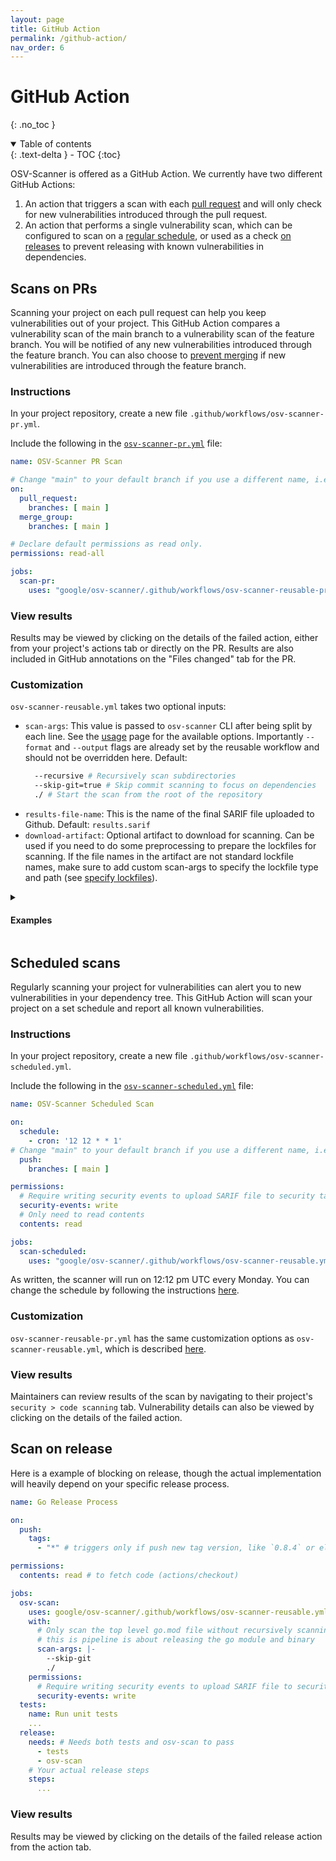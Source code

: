 ```yaml
---
layout: page
title: GitHub Action
permalink: /github-action/
nav_order: 6
---
```


# GitHub Action
{: .no_toc }

<details open markdown="block">
  <summary>
    Table of contents
  </summary>
  {: .text-delta }
- TOC
{:toc}
</details>

OSV-Scanner is offered as a GitHub Action. We currently have two different GitHub Actions:

1. An action that triggers a scan with each [pull request](./github-action.md#scans-on-prs) and will only check for new vulnerabilities introduced through the pull request.
2. An action that performs a single vulnerability scan, which can be configured to scan on a [regular schedule](./github-action.md#scheduled-scans), or used as a check [on releases](./github-action.md#scan-on-release) to prevent releasing with known vulnerabilities in dependencies.

## Scans on PRs

Scanning your project on each pull request can help you keep vulnerabilities out of your project. This GitHub Action compares a vulnerability scan of the main branch to a vulnerability scan of the feature branch. You will be notified of any new vulnerabilities introduced through the feature branch. You can also choose to [prevent merging](https://docs.github.com/en/repositories/configuring-branches-and-merges-in-your-repository/managing-protected-branches/about-protected-branches#require-status-checks-before-merging) if new vulnerabilities are introduced through the feature branch.

### Instructions

In your project repository, create a new file `.github/workflows/osv-scanner-pr.yml`.

Include the following in the [`osv-scanner-pr.yml`](https://github.com/google/osv-scanner/blob/main/.github/workflows/osv-scanner-pr.yml) file:

```yml
name: OSV-Scanner PR Scan

# Change "main" to your default branch if you use a different name, i.e. "master"
on:
  pull_request:
    branches: [ main ]
  merge_group:
    branches: [ main ]

# Declare default permissions as read only.
permissions: read-all

jobs:
  scan-pr:
    uses: "google/osv-scanner/.github/workflows/osv-scanner-reusable-pr.yml@main"
```

### View results

Results may be viewed by clicking on the details of the failed action, either from your project's actions tab or directly on the PR. Results are also included in GitHub annotations on the "Files changed" tab for the PR.

### Customization

`osv-scanner-reusable.yml` takes two optional inputs:

- `scan-args`: This value is passed to `osv-scanner` CLI after being split by each line. See the [usage](./usage) page for the available options.
  Importantly `--format` and `--output` flags are already set by the reusable workflow and should not be overridden here.
  Default:
  ```bash
    --recursive # Recursively scan subdirectories
    --skip-git=true # Skip commit scanning to focus on dependencies
    ./ # Start the scan from the root of the repository
  ```
- `results-file-name`: This is the name of the final SARIF file uploaded to Github.
  Default: `results.sarif`
- `download-artifact`: Optional artifact to download for scanning. Can be used if you need to do some preprocessing to prepare the lockfiles for scanning.
  If the file names in the artifact are not standard lockfile names, make sure to add custom scan-args to specify the lockfile type and path (see [specify lockfiles](./usage#specify-lockfiles)).

<details markdown="block">
<summary markdown="1">

#### Examples

</summary>

##### Scan specific lockfiles
```yml
jobs:
  scan-pr:
    uses: "google/osv-scanner/.github/workflows/osv-scanner-reusable.yml"
    with:
      scan-args: |-
        ./path/to/lockfile1
        requirements.txt:./path/to/python-lockfile2.txt
```
##### Default arguments
```yml
jobs:
  scan-pr:
    uses: "google/osv-scanner/.github/workflows/osv-scanner-reusable.yml"
    with:
      scan-args: |-
        --recursive
        --skip-git=true
        ./
```

##### Using download-artifact input to support preprocessing
```yml
jobs:
  extract-deps:
    name: Extract Dependencies
    # ...
    steps:
      # ... Steps to extract your dependencies
      - name: "upload osv-scanner deps" # Upload the deps
        uses: actions/upload-artifact@v4
        with:
          name: converted-OSV-Scanner-deps
          path: osv-scanner-deps.json
          retention-days: 2
  vuln-scan:
    name: Vulnerability scanning
    # makes sure the extraction step is completed before running the scanner
    needs:
      extract-deps
    uses: "google/osv-scanner/.github/workflows/osv-scanner-reusable.yml@main"
    with:
      # Download the artifact uploaded in extract-deps step
      download-artifact: converted-OSV-Scanner-deps
      # Scan only the file inside the uploaded artifact
      scan-args: |-
        --lockfile=osv-scanner:osv-scanner-deps.json
    permissions:
      # Needed to upload the SARIF results to code-scanning dashboard.
      security-events: write
      contents: read
```

</details>

## Scheduled scans

Regularly scanning your project for vulnerabilities can alert you to new vulnerabilities in your dependency tree. This GitHub Action will scan your project on a set schedule and report all known vulnerabilities.

### Instructions

In your project repository, create a new file `.github/workflows/osv-scanner-scheduled.yml`.

Include the following in the [`osv-scanner-scheduled.yml`](https://github.com/google/osv-scanner/blob/main/.github/workflows/osv-scanner-scheduled.yml) file:

```yml
name: OSV-Scanner Scheduled Scan

on:
  schedule:
    - cron: '12 12 * * 1'
# Change "main" to your default branch if you use a different name, i.e. "master"
  push:
    branches: [ main ]

permissions:
  # Require writing security events to upload SARIF file to security tab
  security-events: write
  # Only need to read contents
  contents: read

jobs:
  scan-scheduled:
    uses: "google/osv-scanner/.github/workflows/osv-scanner-reusable.yml@main"
```

As written, the scanner will run on 12:12 pm UTC every Monday. You can change the schedule by following the instructions [here](https://docs.github.com/en/actions/using-workflows/events-that-trigger-workflows#schedule).

### Customization

`osv-scanner-reusable-pr.yml` has the same customization options as `osv-scanner-reusable.yml`, which is described [here](./github-action.md#customization).

### View results

Maintainers can review results of the scan by navigating to their project's `security > code scanning` tab. Vulnerability details can also be viewed by clicking on the details of the failed action.


## Scan on release

Here is a example of blocking on release, though the actual implementation will heavily depend on your specific release process.

```yml
name: Go Release Process

on:
  push:
    tags:
      - "*" # triggers only if push new tag version, like `0.8.4` or else

permissions:
  contents: read # to fetch code (actions/checkout)

jobs:
  osv-scan:
    uses: google/osv-scanner/.github/workflows/osv-scanner-reusable.yml
    with:
      # Only scan the top level go.mod file without recursively scanning directories since
      # this is pipeline is about releasing the go module and binary
      scan-args: |-
        --skip-git
        ./
    permissions:
      # Require writing security events to upload SARIF file to security tab
      security-events: write
  tests:
    name: Run unit tests
    ...
  release:
    needs: # Needs both tests and osv-scan to pass
      - tests
      - osv-scan
    # Your actual release steps
    steps:
      ...
```

### View results

Results may be viewed by clicking on the details of the failed release action from the action tab.

